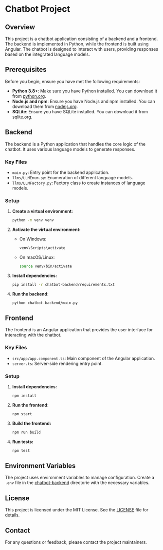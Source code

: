 # Chatbot Project

## Overview

This project is a chatbot application consisting of a backend and a frontend. The backend is implemented in Python, while the frontend is built using Angular. The chatbot is designed to interact with users, providing responses based on the integrated language models.

## Prerequisites

Before you begin, ensure you have met the following requirements:

- **Python 3.8+**: Make sure you have Python installed. You can download it from [python.org](https://www.python.org/downloads/).
- **Node.js and npm**: Ensure you have Node.js and npm installed. You can download them from [nodejs.org](https://nodejs.org/).
- **SQLite**: Ensure you have SQLite installed. You can download it from [sqlite.org](https://www.sqlite.org/download.html).

## Backend

The backend is a Python application that handles the core logic of the chatbot. It uses various language models to generate responses.

### Key Files

- `main.py`: Entry point for the backend application.
- `llms/LLMEnum.py`: Enumeration of different language models.
- `llms/LLMFactory.py`: Factory class to create instances of language models.

### Setup

1. **Create a virtual environment:**
    ```sh
    python -m venv venv
    ```

2. **Activate the virtual environment:**
    - On Windows:
        ```sh
        venv\Scripts\activate
        ```
    - On macOS/Linux:
        ```sh
        source venv/bin/activate
        ```

3. **Install dependencies:**
    ```sh
    pip install -r chatbot-backend/requirements.txt
    ```

4. **Run the backend:**
    ```sh
    python chatbot-backend/main.py
    ```

## Frontend

The frontend is an Angular application that provides the user interface for interacting with the chatbot.

### Key Files

- `src/app/app.component.ts`: Main component of the Angular application.
- `server.ts`: Server-side rendering entry point.

### Setup

1. **Install dependencies:**
    ```sh
    npm install
    ```

2. **Run the frontend:**
    ```sh
    npm start
    ```

3. **Build the frontend:**
    ```sh
    npm run build
    ```

4. **Run tests:**
    ```sh
    npm test
    ```

## Environment Variables

The project uses environment variables to manage configuration. Create a `.env` file in the [chatbot-backend](chatbot-backend) directorie with the necessary variables.

## License

This project is licensed under the MIT License. See the [LICENSE](LICENSE) file for details.

## Contact

For any questions or feedback, please contact the project maintainers.
